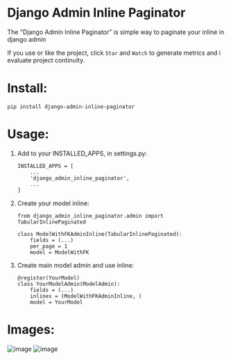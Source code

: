 # Django Admin Inline Paginator

The "Django Admin Inline Paginator" is simple way to paginate your inline in django admin

If you use or like the project, click `Star` and `Watch` to generate metrics and i evaluate project continuity.

# Install:

    pip install django-admin-inline-paginator

# Usage:

1. Add to your INSTALLED_APPS, in settings.py:

   ```
   INSTALLED_APPS = [
       ...
       'django_admin_inline_paginator',
       ...
   ]
   ```

1. Create your model inline:

   ```
   from django_admin_inline_paginator.admin import TabularInlinePaginated

   class ModelWithFKAdminInline(TabularInlinePaginated):
       fields = (...)
       per_page = 1
       model = ModelWithFK
   ```

1. Create main model admin and use inline:
   ```
   @register(YourModel)
   class YourModelAdmin(ModelAdmin):
       fields = (...)
       inlines = (ModelWithFKAdminInline, )
       model = YourModel
   ```

# Images:

![image](https://user-images.githubusercontent.com/30196992/98023167-706ca880-1dfe-11eb-89fe-c056741f0d5b.png)
![image](https://user-images.githubusercontent.com/30196992/98023056-4c10cc00-1dfe-11eb-8d53-a4307d131628.png)
